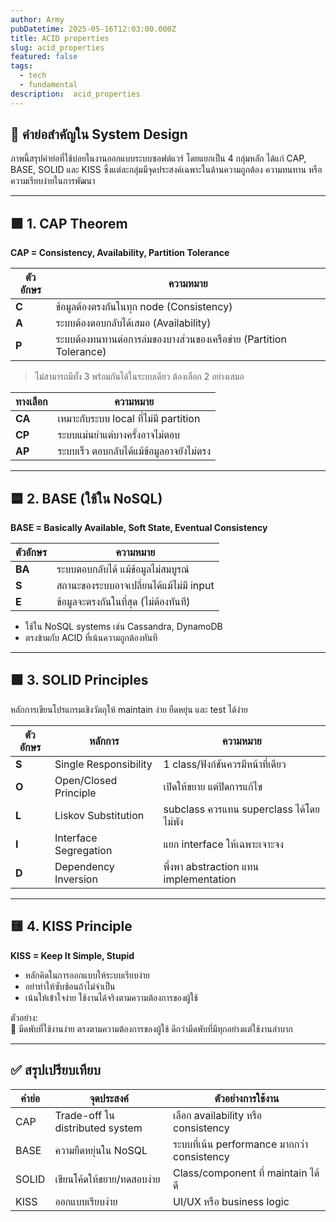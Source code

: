 ```yaml
---
author: Army
pubDatetime: 2025-05-16T12:03:00.000Z
title: ACID properties
slug: acid_properties
featured: false
tags:
  - tech
  - fundamental
description:  acid_properties
---
```



## 🧠 คำย่อสำคัญใน System Design

ภาพนี้สรุปคำย่อที่ใช้บ่อยในงานออกแบบระบบซอฟต์แวร์ โดยแยกเป็น 4 กลุ่มหลัก ได้แก่ CAP, BASE, SOLID และ KISS ซึ่งแต่ละกลุ่มมีจุดประสงค์เฉพาะในด้านความถูกต้อง ความทนทาน หรือความเรียบง่ายในการพัฒนา

---

## 🟪 1. CAP Theorem

**CAP = Consistency, Availability, Partition Tolerance**

| ตัวอักษร | ความหมาย |
|----------|-----------|
| **C**    | ข้อมูลต้องตรงกันในทุก node (Consistency) |
| **A**    | ระบบต้องตอบกลับได้เสมอ (Availability) |
| **P**    | ระบบต้องทนทานต่อการล่มของบางส่วนของเครือข่าย (Partition Tolerance) |

> ไม่สามารถมีทั้ง 3 พร้อมกันได้ในระบบเดียว ต้องเลือก 2 อย่างเสมอ

| ทางเลือก | ความหมาย |
|----------|-----------|
| **CA**   | เหมาะกับระบบ local ที่ไม่มี partition |
| **CP**   | ระบบแม่นยำแต่บางครั้งอาจไม่ตอบ |
| **AP**   | ระบบเร็ว ตอบกลับได้แม้ข้อมูลอาจยังไม่ตรง |

---

## 🟦 2. BASE (ใช้ใน NoSQL)

**BASE = Basically Available, Soft State, Eventual Consistency**

| ตัวอักษร | ความหมาย |
|----------|-----------|
| **BA**   | ระบบตอบกลับได้ แม้ข้อมูลไม่สมบูรณ์ |
| **S**    | สถานะของระบบอาจเปลี่ยนได้แม้ไม่มี input |
| **E**    | ข้อมูลจะตรงกันในที่สุด (ไม่ต้องทันที) |

- ใช้ใน NoSQL systems เช่น Cassandra, DynamoDB
- ตรงข้ามกับ ACID ที่เน้นความถูกต้องทันที

---

## 🟩 3. SOLID Principles

หลักการเขียนโปรแกรมเชิงวัตถุให้ maintain ง่าย ยืดหยุ่น และ test ได้ง่าย

| ตัวอักษร | หลักการ | ความหมาย |
|----------|----------|-----------|
| **S**    | Single Responsibility | 1 class/ฟังก์ชันควรมีหน้าที่เดียว |
| **O**    | Open/Closed Principle | เปิดให้ขยาย แต่ปิดการแก้ไข |
| **L**    | Liskov Substitution   | subclass ควรแทน superclass ได้โดยไม่พัง |
| **I**    | Interface Segregation | แยก interface ให้เฉพาะเจาะจง |
| **D**    | Dependency Inversion  | พึ่งพา abstraction แทน implementation |

---

## 🟨 4. KISS Principle

**KISS = Keep It Simple, Stupid**

- หลักคิดในการออกแบบให้ระบบเรียบง่าย
- อย่าทำให้ซับซ้อนถ้าไม่จำเป็น
- เน้นให้เข้าใจง่าย ใช้งานได้จริงตามความต้องการของผู้ใช้

ตัวอย่าง:  
🔧 มีดพับที่ใช้งานง่าย ตรงตามความต้องการของผู้ใช้ ดีกว่ามีดพับที่มีทุกอย่างแต่ใช้งานลำบาก

---

## ✅ สรุปเปรียบเทียบ

| คำย่อ | จุดประสงค์ | ตัวอย่างการใช้งาน |
|--------|--------------|--------------------|
| CAP    | Trade-off ใน distributed system | เลือก availability หรือ consistency |
| BASE   | ความยืดหยุ่นใน NoSQL | ระบบที่เน้น performance มากกว่า consistency |
| SOLID  | เขียนโค้ดให้ขยาย/ทดสอบง่าย | Class/component ที่ maintain ได้ดี |
| KISS   | ออกแบบเรียบง่าย | UI/UX หรือ business logic |

